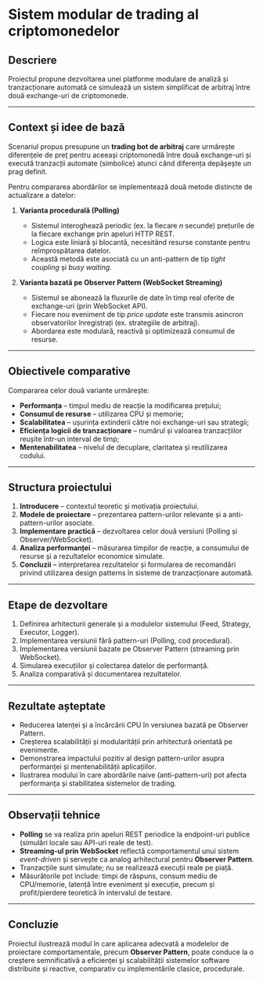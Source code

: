 # Sistem modular de trading al criptomonedelor 

## Descriere
Proiectul propune dezvoltarea unei platforme modulare de analiză și tranzacționare automată ce simulează un sistem simplificat de arbitraj între două exchange-uri de criptomonede.

---

## Context și idee de bază
Scenariul propus presupune un **trading bot de arbitraj** care urmărește diferențele de preț pentru aceeași criptomonedă între două exchange-uri și execută tranzacții automate (simbolice) atunci când diferența depășește un prag definit.

Pentru compararea abordărilor se implementează două metode distincte de actualizare a datelor:

1. **Varianta procedurală (Polling)**  
   - Sistemul interoghează periodic (ex. la fiecare *n* secunde) prețurile de la fiecare exchange prin apeluri HTTP REST.  
   - Logica este liniară și blocantă, necesitând resurse constante pentru reîmprospătarea datelor.  
   - Această metodă este asociată cu un anti-pattern de tip *tight coupling* și *busy waiting*.

2. **Varianta bazată pe Observer Pattern (WebSocket Streaming)**  
   - Sistemul se abonează la fluxurile de date în timp real oferite de exchange-uri (prin WebSocket API).  
   - Fiecare nou eveniment de tip *price update* este transmis asincron observatorilor înregistrați (ex. strategiile de arbitraj).  
   - Abordarea este modulară, reactivă și optimizează consumul de resurse.

---

## Obiectivele comparative
Compararea celor două variante urmărește:
- **Performanța** – timpul mediu de reacție la modificarea prețului;  
- **Consumul de resurse** – utilizarea CPU și memorie;  
- **Scalabilitatea** – ușurința extinderii către noi exchange-uri sau strategii;  
- **Eficiența logicii de tranzacționare** – numărul și valoarea tranzacțiilor reușite într-un interval de timp;  
- **Mentenabilitatea** – nivelul de decuplare, claritatea și reutilizarea codului.

---

## Structura proiectului
1. **Introducere** – contextul teoretic și motivația proiectului.  
2. **Modele de proiectare** – prezentarea pattern-urilor relevante și a anti-pattern-urilor asociate.  
3. **Implementare practică** – dezvoltarea celor două versiuni (Polling și Observer/WebSocket).  
4. **Analiza performanței** – măsurarea timpilor de reacție, a consumului de resurse și a rezultatelor economice simulate.  
5. **Concluzii** – interpretarea rezultatelor și formularea de recomandări privind utilizarea design patterns în sisteme de tranzacționare automată.

---

## Etape de dezvoltare
1. Definirea arhitecturii generale și a modulelor sistemului (Feed, Strategy, Executor, Logger).  
2. Implementarea versiunii fără pattern-uri (Polling, cod procedural).  
3. Implementarea versiunii bazate pe Observer Pattern (streaming prin WebSocket).  
4. Simularea execuțiilor și colectarea datelor de performanță.  
5. Analiza comparativă și documentarea rezultatelor.

---

## Rezultate așteptate
- Reducerea latenței și a încărcării CPU în versiunea bazată pe Observer Pattern.  
- Creșterea scalabilității și modularității prin arhitectură orientată pe evenimente.  
- Demonstrarea impactului pozitiv al design pattern-urilor asupra performanței și mentenabilității aplicațiilor.  
- Ilustrarea modului în care abordările naive (anti-pattern-uri) pot afecta performanța și stabilitatea sistemelor de trading.

---

## Observații tehnice
- **Polling** se va realiza prin apeluri REST periodice la endpoint-uri publice (simulări locale sau API-uri reale de test).  
- **Streaming-ul prin WebSocket** reflectă comportamentul unui sistem *event-driven* și servește ca analog arhitectural pentru **Observer Pattern**.  
- Tranzacțiile sunt simulate; nu se realizează execuții reale pe piață.  
- Măsurătorile pot include: timpi de răspuns, consum mediu de CPU/memorie, latență între eveniment și execuție, precum și profit/pierdere teoretică în intervalul de testare.

---

## Concluzie
Proiectul ilustrează modul în care aplicarea adecvată a modelelor de proiectare comportamentale, precum **Observer Pattern**, poate conduce la o creștere semnificativă a eficienței și scalabilității sistemelor software distribuite și reactive, comparativ cu implementările clasice, procedurale.
